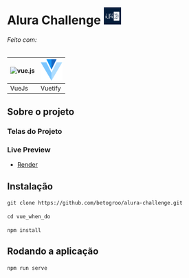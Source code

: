 <h1> 
 Alura Challenge
  <img src="src/assets/logo.png" alt="vuejs" width="40" height="40"/>
</h1>

###### Feito com:

| <img src="src/assets/images/vuejs-original.svg" alt="vue.js" width="50" height="50"/>  | <img src="src/assets/vuetify.png" alt="sass" width="50" height="50"/>  |
|---|---|
|  VueJs |  Vuetify |


## Sobre o projeto


### Telas do Projeto


### Live Preview
- [Render](https://alura-challenge.onrender.com/)


## Instalação

``` 
git clone https://github.com/betogroo/alura-challenge.git

cd vue_when_do

npm install
```

## Rodando a aplicação

```
npm run serve

```
